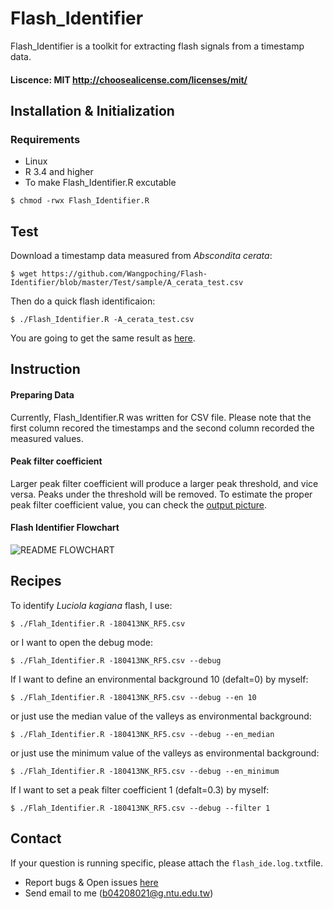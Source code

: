 # Flash_Identifier

Flash_Identifier is a toolkit for extracting flash signals from a timestamp data.
#### Liscence: MIT <http://choosealicense.com/licenses/mit/>

## Installation & Initialization

### Requirements 

* Linux
* R 3.4 and higher
* To make Flash_Identifier.R excutable

`$ chmod -rwx Flash_Identifier.R`
## Test
Download a timestamp data measured from *Abscondita  cerata*:
```
$ wget https://github.com/Wangpoching/Flash-Identifier/blob/master/Test/sample/A_cerata_test.csv
```
Then do a quick flash identificaion:

`$ ./Flash_Identifier.R -A_cerata_test.csv`

You are going to get the same result as [here](https://github.com/Wangpoching/Flash-Identifier/tree/master/Test/result).
## Instruction
#### Preparing Data
Currently, Flash_Identifier.R was written for CSV file. Please note that the first column recored the timestamps and the second column recorded the measured values. 
#### Peak filter coefficient
Larger peak filter coefficient will produce a larger peak threshold, and vice versa. Peaks under the threshold will be removed. To estimate the proper peak filter coefficient value, you can check the [output picture](https://github.com/Wangpoching/Flash-Identifier/tree/master/Test/result/A_cerata_test_coefficient-peakcount.png
).

#### Flash Identifier Flowchart
![README FLOWCHART](https://user-images.githubusercontent.com/43576010/88529405-8a923000-d032-11ea-8fe9-cbcfe3e6b75e.jpg "Flash Identifier Flowchart")


## Recipes
To identify *Luciola kagiana* flash, I use:

`$ ./Flah_Identifier.R -180413NK_RF5.csv`

or I want to open the debug mode:

`$ ./Flah_Identifier.R -180413NK_RF5.csv --debug`

If I want to define an environmental background 10 (defalt=0) by myself:

`$ ./Flah_Identifier.R -180413NK_RF5.csv --debug --en 10`

or just use the median value of the valleys as environmental background:

`$ ./Flah_Identifier.R -180413NK_RF5.csv --debug --en_median`

or just use the minimum value of the valleys as environmental background:

`$ ./Flah_Identifier.R -180413NK_RF5.csv --debug --en_minimum`

If I want to set a peak filter coefficient 1 (defalt=0.3) by myself:

`$ ./Flah_Identifier.R -180413NK_RF5.csv --debug --filter 1`



## Contact
If your question is running specific, please attach the `flash_ide.log.txt`file.
* Report bugs & Open issues [here](https://github.com/Wangpoching/Flash-Identifier/issues)
* Send email to me ([b04208021@g.ntu.edu.tw](https://mail.google.com/mail/u/0/?view=cm&fs=1&tf=1&source=mailto&to=b04208021@g.ntu.edu.tw))








